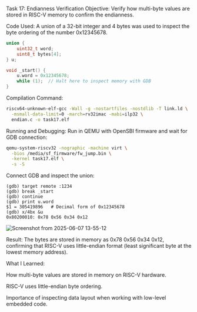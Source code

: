 Task 17: Endianness Verification
Objective:
Verify how multi-byte values are stored in RISC-V memory to confirm the endianness.

Code Used:
A union of a 32-bit integer and 4 bytes was used to inspect the byte ordering of the number 0x12345678.

```c
union {
    uint32_t word;
    uint8_t bytes[4];
} u;

void _start() {
    u.word = 0x12345678;
    while (1);  // Halt here to inspect memory with GDB
}
```
Compilation Command:

```bash
riscv64-unknown-elf-gcc -Wall -g -nostartfiles -nostdlib -T link.ld \
  -msmall-data-limit=0 -march=rv32imac -mabi=ilp32 \
  endian.c -o task17.elf
```
Running and Debugging:
Run in QEMU with OpenSBI firmware and wait for GDB connection:

```bash
qemu-system-riscv32 -nographic -machine virt \
  -bios /media/sf_firmware/fw_jump.bin \
  -kernel task17.elf \
  -s -S
```
Connect GDB and inspect the union:

```gdb
(gdb) target remote :1234
(gdb) break _start
(gdb) continue
(gdb) print u.word
$1 = 305419896   # Decimal form of 0x12345678
(gdb) x/4bx &u
0x80200010: 0x78 0x56 0x34 0x12
```
![Screenshot from 2025-06-07 13-55-12](https://github.com/user-attachments/assets/1cc09c6b-688d-44c1-b331-02920c641fcc)

Result:
The bytes are stored in memory as 0x78 0x56 0x34 0x12, confirming that RISC-V uses little-endian format (least significant byte at the lowest memory address).

What I Learned:

How multi-byte values are stored in memory on RISC-V hardware.

RISC-V uses little-endian byte ordering.

Importance of inspecting data layout when working with low-level embedded code.
